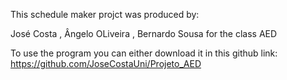 This schedule maker projct was produced by:

José Costa , Ângelo OLiveira , Bernardo Sousa for the class AED

To use the program you can either download it in this github link: https://github.com/JoseCostaUni/Projeto_AED
